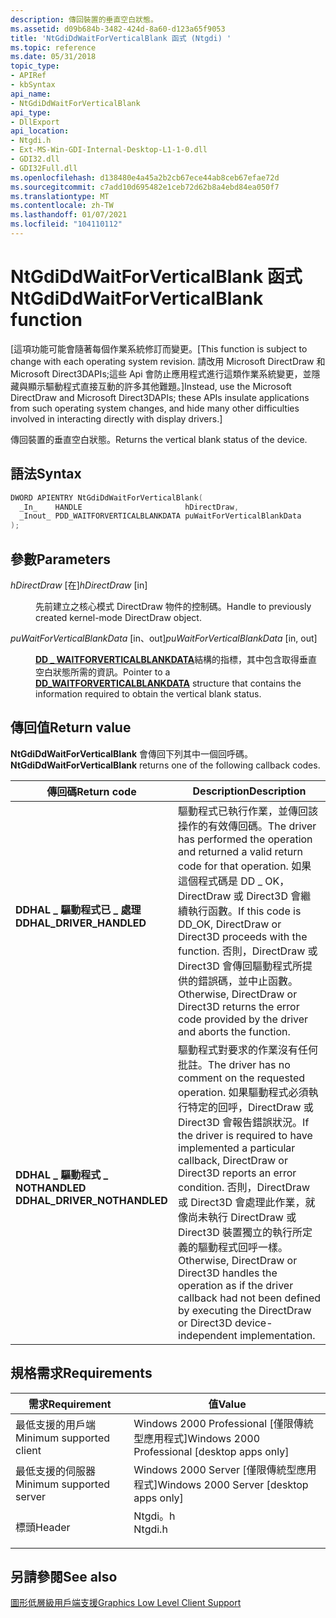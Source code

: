 ```yaml
---
description: 傳回裝置的垂直空白狀態。
ms.assetid: d09b684b-3482-424d-8a60-d123a65f9053
title: 'NtGdiDdWaitForVerticalBlank 函式 (Ntgdi) '
ms.topic: reference
ms.date: 05/31/2018
topic_type:
- APIRef
- kbSyntax
api_name:
- NtGdiDdWaitForVerticalBlank
api_type:
- DllExport
api_location:
- Ntgdi.h
- Ext-MS-Win-GDI-Internal-Desktop-L1-1-0.dll
- GDI32.dll
- GDI32Full.dll
ms.openlocfilehash: d138480e4a45a2b2cb67ece44ab8ceb67efae72d
ms.sourcegitcommit: c7add10d695482e1ceb72d62b8a4ebd84ea050f7
ms.translationtype: MT
ms.contentlocale: zh-TW
ms.lasthandoff: 01/07/2021
ms.locfileid: "104110112"
---
```

# <a name="ntgdiddwaitforverticalblank-function"></a><span data-ttu-id="80f1e-103">NtGdiDdWaitForVerticalBlank 函式</span><span class="sxs-lookup"><span data-stu-id="80f1e-103">NtGdiDdWaitForVerticalBlank function</span></span>

<span data-ttu-id="80f1e-104">\[這項功能可能會隨著每個作業系統修訂而變更。</span><span class="sxs-lookup"><span data-stu-id="80f1e-104">\[This function is subject to change with each operating system revision.</span></span> <span data-ttu-id="80f1e-105">請改用 Microsoft DirectDraw 和 Microsoft Direct3DAPIs;這些 Api 會防止應用程式進行這類作業系統變更，並隱藏與顯示驅動程式直接互動的許多其他難題。\]</span><span class="sxs-lookup"><span data-stu-id="80f1e-105">Instead, use the Microsoft DirectDraw and Microsoft Direct3DAPIs; these APIs insulate applications from such operating system changes, and hide many other difficulties involved in interacting directly with display drivers.\]</span></span>

<span data-ttu-id="80f1e-106">傳回裝置的垂直空白狀態。</span><span class="sxs-lookup"><span data-stu-id="80f1e-106">Returns the vertical blank status of the device.</span></span>

## <a name="syntax"></a><span data-ttu-id="80f1e-107">語法</span><span class="sxs-lookup"><span data-stu-id="80f1e-107">Syntax</span></span>


```C++
DWORD APIENTRY NtGdiDdWaitForVerticalBlank(
  _In_    HANDLE                       hDirectDraw,
  _Inout_ PDD_WAITFORVERTICALBLANKDATA puWaitForVerticalBlankData
);
```



## <a name="parameters"></a><span data-ttu-id="80f1e-108">參數</span><span class="sxs-lookup"><span data-stu-id="80f1e-108">Parameters</span></span>

<dl> <dt>

<span data-ttu-id="80f1e-109">*hDirectDraw* \[在\]</span><span class="sxs-lookup"><span data-stu-id="80f1e-109">*hDirectDraw* \[in\]</span></span>
</dt> <dd>

<span data-ttu-id="80f1e-110">先前建立之核心模式 DirectDraw 物件的控制碼。</span><span class="sxs-lookup"><span data-stu-id="80f1e-110">Handle to previously created kernel-mode DirectDraw object.</span></span>

</dd> <dt>

<span data-ttu-id="80f1e-111">*puWaitForVerticalBlankData* \[in、out\]</span><span class="sxs-lookup"><span data-stu-id="80f1e-111">*puWaitForVerticalBlankData* \[in, out\]</span></span>
</dt> <dd>

<span data-ttu-id="80f1e-112">[**DD \_ WAITFORVERTICALBLANKDATA**](/windows/win32/api/ddrawi/ns-ddrawi-ddhal_waitforverticalblankdata)結構的指標，其中包含取得垂直空白狀態所需的資訊。</span><span class="sxs-lookup"><span data-stu-id="80f1e-112">Pointer to a [**DD\_WAITFORVERTICALBLANKDATA**](/windows/win32/api/ddrawi/ns-ddrawi-ddhal_waitforverticalblankdata) structure that contains the information required to obtain the vertical blank status.</span></span>

</dd> </dl>

## <a name="return-value"></a><span data-ttu-id="80f1e-113">傳回值</span><span class="sxs-lookup"><span data-stu-id="80f1e-113">Return value</span></span>

<span data-ttu-id="80f1e-114">**NtGdiDdWaitForVerticalBlank** 會傳回下列其中一個回呼碼。</span><span class="sxs-lookup"><span data-stu-id="80f1e-114">**NtGdiDdWaitForVerticalBlank** returns one of the following callback codes.</span></span>



| <span data-ttu-id="80f1e-115">傳回碼</span><span class="sxs-lookup"><span data-stu-id="80f1e-115">Return code</span></span>                                                                                              | <span data-ttu-id="80f1e-116">Description</span><span class="sxs-lookup"><span data-stu-id="80f1e-116">Description</span></span>                                                                                                                                                                                                                                                                                                                                                                |
|----------------------------------------------------------------------------------------------------------|----------------------------------------------------------------------------------------------------------------------------------------------------------------------------------------------------------------------------------------------------------------------------------------------------------------------------------------------------------------------------|
| <dl> <span data-ttu-id="80f1e-117"><dt>**DDHAL \_ 驅動程式已 \_ 處理**</dt></span><span class="sxs-lookup"><span data-stu-id="80f1e-117"><dt>**DDHAL\_DRIVER\_HANDLED**</dt></span></span> </dl>    | <span data-ttu-id="80f1e-118">驅動程式已執行作業，並傳回該操作的有效傳回碼。</span><span class="sxs-lookup"><span data-stu-id="80f1e-118">The driver has performed the operation and returned a valid return code for that operation.</span></span> <span data-ttu-id="80f1e-119">如果這個程式碼是 DD \_ OK，DirectDraw 或 Direct3D 會繼續執行函數。</span><span class="sxs-lookup"><span data-stu-id="80f1e-119">If this code is DD\_OK, DirectDraw or Direct3D proceeds with the function.</span></span> <span data-ttu-id="80f1e-120">否則，DirectDraw 或 Direct3D 會傳回驅動程式所提供的錯誤碼，並中止函數。</span><span class="sxs-lookup"><span data-stu-id="80f1e-120">Otherwise, DirectDraw or Direct3D returns the error code provided by the driver and aborts the function.</span></span><br/>                                                                                 |
| <dl> <span data-ttu-id="80f1e-121"><dt>**DDHAL \_ 驅動程式 \_ NOTHANDLED**</dt></span><span class="sxs-lookup"><span data-stu-id="80f1e-121"><dt>**DDHAL\_DRIVER\_NOTHANDLED**</dt></span></span> </dl> | <span data-ttu-id="80f1e-122">驅動程式對要求的作業沒有任何批註。</span><span class="sxs-lookup"><span data-stu-id="80f1e-122">The driver has no comment on the requested operation.</span></span> <span data-ttu-id="80f1e-123">如果驅動程式必須執行特定的回呼，DirectDraw 或 Direct3D 會報告錯誤狀況。</span><span class="sxs-lookup"><span data-stu-id="80f1e-123">If the driver is required to have implemented a particular callback, DirectDraw or Direct3D reports an error condition.</span></span> <span data-ttu-id="80f1e-124">否則，DirectDraw 或 Direct3D 會處理此作業，就像尚未執行 DirectDraw 或 Direct3D 裝置獨立的執行所定義的驅動程式回呼一樣。</span><span class="sxs-lookup"><span data-stu-id="80f1e-124">Otherwise, DirectDraw or Direct3D handles the operation as if the driver callback had not been defined by executing the DirectDraw or Direct3D device-independent implementation.</span></span><br/> |



 

## <a name="requirements"></a><span data-ttu-id="80f1e-125">規格需求</span><span class="sxs-lookup"><span data-stu-id="80f1e-125">Requirements</span></span>



| <span data-ttu-id="80f1e-126">需求</span><span class="sxs-lookup"><span data-stu-id="80f1e-126">Requirement</span></span> | <span data-ttu-id="80f1e-127">值</span><span class="sxs-lookup"><span data-stu-id="80f1e-127">Value</span></span> |
|-------------------------------------|------------------------------------------------------------------------------------|
| <span data-ttu-id="80f1e-128">最低支援的用戶端</span><span class="sxs-lookup"><span data-stu-id="80f1e-128">Minimum supported client</span></span><br/> | <span data-ttu-id="80f1e-129">Windows 2000 Professional \[僅限傳統型應用程式\]</span><span class="sxs-lookup"><span data-stu-id="80f1e-129">Windows 2000 Professional \[desktop apps only\]</span></span><br/>                         |
| <span data-ttu-id="80f1e-130">最低支援的伺服器</span><span class="sxs-lookup"><span data-stu-id="80f1e-130">Minimum supported server</span></span><br/> | <span data-ttu-id="80f1e-131">Windows 2000 Server \[僅限傳統型應用程式\]</span><span class="sxs-lookup"><span data-stu-id="80f1e-131">Windows 2000 Server \[desktop apps only\]</span></span><br/>                               |
| <span data-ttu-id="80f1e-132">標頭</span><span class="sxs-lookup"><span data-stu-id="80f1e-132">Header</span></span><br/>                   | <dl> <span data-ttu-id="80f1e-133"><dt>Ntgdi。h</dt></span><span class="sxs-lookup"><span data-stu-id="80f1e-133"><dt>Ntgdi.h</dt></span></span> </dl> |



## <a name="see-also"></a><span data-ttu-id="80f1e-134">另請參閱</span><span class="sxs-lookup"><span data-stu-id="80f1e-134">See also</span></span>

<dl> <dt>

[<span data-ttu-id="80f1e-135">圖形低層級用戶端支援</span><span class="sxs-lookup"><span data-stu-id="80f1e-135">Graphics Low Level Client Support</span></span>](-dxgkernel-low-level-client-support.md)
</dt> </dl>

 

 
